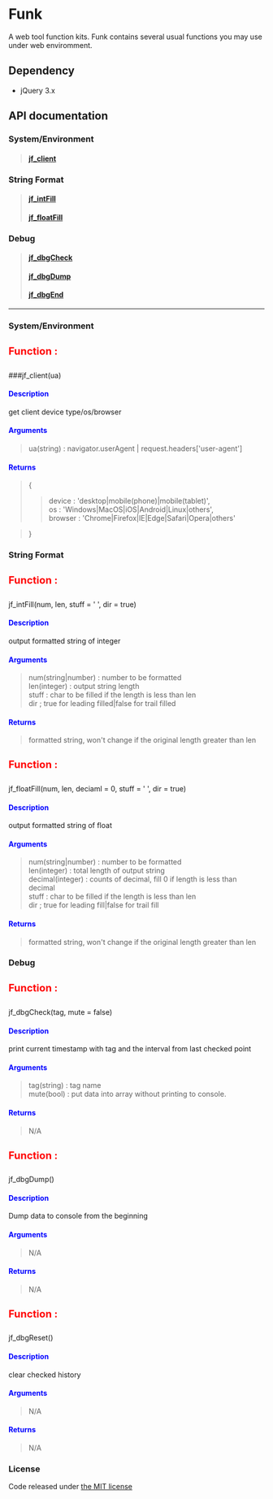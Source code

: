 # Funk

A web tool function kits.
Funk contains several usual functions you may use under web enviromment. 

Dependency
---
* jQuery 3.x

API documentation
---
### System/Environment
>#### [jf_client](#jf_client)

### String Format
>#### [jf_intFill](#jf_intFill)
>#### [jf_floatFill](#jf_floatFill)

### Debug
>#### [jf_dbgCheck](#jf_dbgCheck)
>#### [jf_dbgDump](#jf_dbgDump)
>#### [jf_dbgEnd](#jf_dbgReset)

---

### System/Environment


<h4 id="jf_client" style="color:red;font-size:20px">Function :</h4>

###jf_client(ua)
    
<h4 style="color:blue;">Description</h4>
get client device type/os/browser
<h4 style="color:blue;">Arguments</h4>

>ua(string) : navigator.userAgent | request.headers['user-agent']

<h4 style="color:blue;">Returns</h4>

>{  
>>device : 'desktop|mobile(phone)|mobile(tablet)',  
>>os : 'Windows|MacOS|iOS|Android|Linux|others',  
>>browser : 'Chrome|Firefox|IE|Edge|Safari|Opera|others'

>}



### String Format


<h4 id="jf_intFill" style="color:red;font-size:20px">Function :</h4>
jf_intFill(num, len, stuff = ' ', dir = true)
    
<h4 style="color:blue;">Description</h4>
output formatted string of integer
<h4 style="color:blue;">Arguments</h4>

>num(string|number) : number to be formatted   
>len(integer) : output string length   
>stuff : char to be filled if the length is less than len  
>dir ; true for leading filled|false for trail filled  

<h4 style="color:blue;">Returns</h4>

> formatted string, won't change if the original length greater than len



<h4 id="jf_floatFill" style="color:red;font-size:20px">Function :</h4>
jf_floatFill(num, len, deciaml = 0, stuff = ' ', dir = true)
    
<h4 style="color:blue;">Description</h4>
output formatted string of float
<h4 style="color:blue;">Arguments</h4>

>num(string|number) : number to be formatted   
>len(integer) : total length of output string   
>decimal(integer) : counts of decimal, fill 0 if length is less than decimal   
>stuff : char to be filled if the length is less than len  
>dir ; true for leading fill|false for trail fill  

<h4 style="color:blue;">Returns</h4>

> formatted string, won't change if the original length greater than len



### Debug


<h4 id="jf_dbgCheck" style="color:red;font-size:20px">Function :</h4>
jf_dbgCheck(tag, mute = false)
    
<h4 style="color:blue;">Description</h4>
print current timestamp with tag and the interval from last checked point
<h4 style="color:blue;">Arguments</h4>

>tag(string) : tag name   
>mute(bool) : put data into array without printing to console.   

<h4 style="color:blue;">Returns</h4>

> N/A



<h4 id="jf_dbgDump" style="color:red;font-size:20px">Function :</h4>
jf_dbgDump()
    
<h4 style="color:blue;">Description</h4>
Dump data to console from the beginning
<h4 style="color:blue;">Arguments</h4>

>N/A   

<h4 style="color:blue;">Returns</h4>

> N/A



<h4 id="jf_dbgReset" style="color:red;font-size:20px">Function :</h4>
jf_dbgReset()
    
<h4 style="color:blue;">Description</h4>
clear checked history
<h4 style="color:blue;">Arguments</h4>

> N/A   

<h4 style="color:blue;">Returns</h4>

> N/A


    
### License
Code released under [the MIT license](./LICENSE)    
